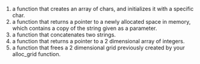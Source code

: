1. a function that creates an array of chars, and initializes it with a specific char.
2. a function that returns a pointer to a newly allocated space in memory, which contains a copy of the string given as a parameter.
3. a function that concatenates two strings.
4. a function that returns a pointer to a 2 dimensional array of integers.
5. a function that frees a 2 dimensional grid previously created by your alloc_grid function.
